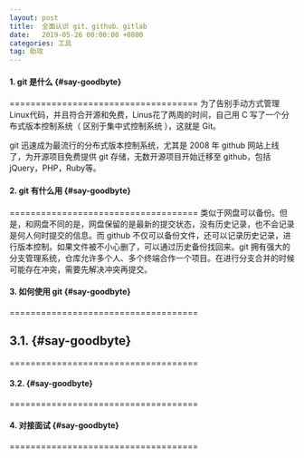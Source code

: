 ```yaml
---
layout: post
title:  全面认识 git、github、gitlab 
date:   2019-05-26 00:00:00 +0800
categories: 工具
tag: 助攻
---
```


#### 1. git 是什么			{#say-goodbyte}
====================================
为了告别手动方式管理Linux代码，并且符合开源和免费，Linus花了两周的时间，自己用 C 写了一个分布式版本控制系统（ 区别于集中式控制系统 ），这就是 Git。

git 迅速成为最流行的分布式版本控制系统，尤其是 2008 年 github 网站上线了，为开源项目免费提供 git 存储，无数开源项目开始迁移至 github，包括 jQuery，PHP，Ruby等。

#### 2. git 有什么用			{#say-goodbyte}
====================================
类似于网盘可以备份。但是，和网盘不同的是，网盘保留的是最新的提交状态，没有历史记录，也不会记录是何人何时提交的信息。而 github 不仅可以备份文件，还可以记录历史记录，进行版本控制。如果文件被不小心删了，可以通过历史备份找回来。git 拥有强大的分支管理系统，仓库允许多个人、多个终端合作一个项目。在进行分支合并的时候可能存在冲突，需要先解决冲突再提交。

#### 3. 如何使用 git			{#say-goodbyte}
====================================


## 3.1. 			{#say-goodbyte}
====================================



#### 3.2. 			{#say-goodbyte}
====================================


#### 4. 对接面试		{#say-goodbyte}
====================================




